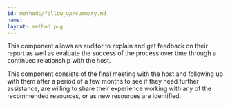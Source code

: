 ```yaml
---
id: methods/follow_up/summary.md
name: 
layout: method.pug
---
```

This component allows an auditor to explain and get feedback on their report as well as evaluate the success of the process over time through a continued relationship with the host.

This component consists of the final meeting with the host and following up with them after a period of a few months to see if they need further assistance, are willing to share their experience working with any of the recommended resources, or as new resources are identified.

